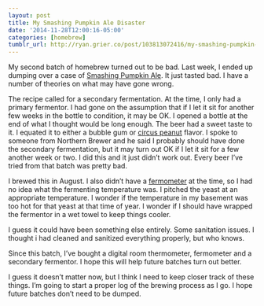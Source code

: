 ```yaml
---
layout: post
title: My Smashing Pumpkin Ale Disaster
date: '2014-11-28T12:00:16-05:00'
categories: [homebrew]
tumblr_url: http://ryan.grier.co/post/103813072416/my-smashing-pumpkin-ale-disaster
---
```

My second batch of homebrew turned out to be bad. Last week, I ended up dumping over a case of [Smashing Pumpkin Ale](http://www.northernbrewer.com/smashing-pumpkin-ale-extract-kit). It just tasted bad. I have a number of theories on what may have gone wrong.

The recipe called for a secondary fermentation. At the time, I only had a primary fermentor. I had gone on the assumption that if I let it sit for another few weeks in the bottle to condition, it may be OK. I opened a bottle at the end of what I thought would be long enough. The beer had a sweet taste to it. I equated it to either a bubble gum or [circus peanut](https://en.wikipedia.org/wiki/Circus_peanut) flavor. I spoke to someone from Northern Brewer and he said I probably should have done the secondary fermentation, but it may turn out OK if I let it sit for a few another week or two. I did this and it just didn’t work out. Every beer I’ve tried from that batch was pretty bad.

I brewed this in August. I also didn’t have a [fermometer](http://www.northernbrewer.com/fermagraf) at the time, so I had no idea what the fermenting temperature was. I pitched the yeast at an appropriate temperature. I wonder if the temperature in my basement was too hot for that yeast at that time of year. I wonder if I should have wrapped the fermentor in a wet towel to keep things cooler.

I guess it could have been something else entirely. Some sanitation issues. I thought i had cleaned and sanitized everything properly, but who knows.

Since this batch, I’ve bought a digital room thermometer, fermometer and a secondary fermentor. I hope this will help future batches turn out better.

I guess it doesn’t matter now, but I think I need to keep closer track of these things. I’m going to start a proper log of the brewing process as I go. I hope future batches don’t need to be dumped.
